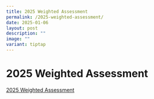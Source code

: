 ```yaml
---
title: 2025 Weighted Assessment
permalink: /2025-weighted-assessment/
date: 2025-01-06
layout: post
description: ""
image: ""
variant: tiptap
---
```

<h1>2025 Weighted Assessment</h1>
<p></p>
<p><a href="https://www.yuyingsec.moe.edu.sg/useful-links/for-students/permalink/" rel="noopener nofollow" target="_blank">2025 Weighted Assessment</a>
</p>
<p></p>